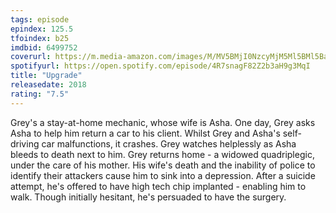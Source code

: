 ```yaml
---
tags: episode
epindex: 125.5
tfoindex: b25
imdbid: 6499752
coverurl: https://m.media-amazon.com/images/M/MV5BMjI0NzcyMjM5Ml5BMl5BanBnXkFtZTgwMzk2NzAyNTM@._V1_SY300_CR0,0,202,300_.jpg
spotifyurl: https://open.spotify.com/episode/4R7snagF82Z2b3aH9g3MqI
title: "Upgrade"
releasedate: 2018
rating: "7.5"
---
```


Grey's a stay-at-home mechanic, whose wife is Asha. One day, Grey asks Asha to help him return a car to his client. Whilst Grey and Asha's self-driving car malfunctions, it crashes. Grey watches helplessly as Asha bleeds to death next to him. Grey returns home - a widowed quadriplegic, under the care of his mother. His wife's death and the inability of police to identify their attackers cause him to sink into a depression. After a suicide attempt, he's offered to have high tech chip implanted - enabling him to walk. Though initially hesitant, he's persuaded to have the surgery.